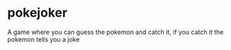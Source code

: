 # pokejoker

A game where you can guess the pokemon and catch it, if you catch it the pokemon tells you a joke
